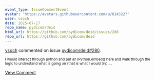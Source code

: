 ```yaml
---
event_type: IssueCommentEvent
avatar: "https://avatars.githubusercontent.com/u/814322?"
user: vsoch
date: 2025-07-17
repo_name: pydicom/deid
html_url: https://github.com/pydicom/deid/issues/280
repo_url: https://github.com/pydicom/deid
---
```


<a href='https://github.com/vsoch' target='_blank'>vsoch</a> commented on issue <a href='https://github.com/pydicom/deid/issues/280' target='_blank'>pydicom/deid#280</a>.

<small>I would interact through python and put an IPython.embed() here and walk through the logic to understand what is going on (that is what I would try)....</small>

<a href='https://github.com/pydicom/deid/issues/280' target='_blank'>View Comment</a>